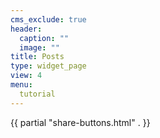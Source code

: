 ```yaml
---
cms_exclude: true
header:
  caption: ""
  image: ""
title: Posts
type: widget_page
view: 4
menu:
  tutorial
---
```


{{ partial "share-buttons.html" . }}
